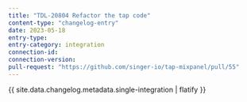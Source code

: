 ```yaml
---
title: "TDL-20804 Refactor the tap code"
content-type: "changelog-entry"
date: 2023-05-18
entry-type: 
entry-category: integration
connection-id: 
connection-version: 
pull-request: "https://github.com/singer-io/tap-mixpanel/pull/55"
---
```

{{ site.data.changelog.metadata.single-integration | flatify }}